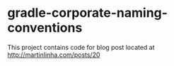 # gradle-corporate-naming-conventions

This project contains code for blog post located at http://martinlinha.com/posts/20
